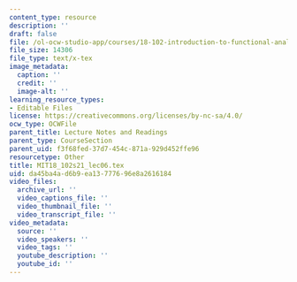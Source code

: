 ```yaml
---
content_type: resource
description: ''
draft: false
file: /ol-ocw-studio-app/courses/18-102-introduction-to-functional-analysis-spring-2021/da45ba4ad6b9ea13777696e8a2616184_MIT18_102s21_lec06.tex
file_size: 14306
file_type: text/x-tex
image_metadata:
  caption: ''
  credit: ''
  image-alt: ''
learning_resource_types:
- Editable Files
license: https://creativecommons.org/licenses/by-nc-sa/4.0/
ocw_type: OCWFile
parent_title: Lecture Notes and Readings
parent_type: CourseSection
parent_uid: f3f68fed-37d7-454c-871a-929d452ffe96
resourcetype: Other
title: MIT18_102s21_lec06.tex
uid: da45ba4a-d6b9-ea13-7776-96e8a2616184
video_files:
  archive_url: ''
  video_captions_file: ''
  video_thumbnail_file: ''
  video_transcript_file: ''
video_metadata:
  source: ''
  video_speakers: ''
  video_tags: ''
  youtube_description: ''
  youtube_id: ''
---
```

